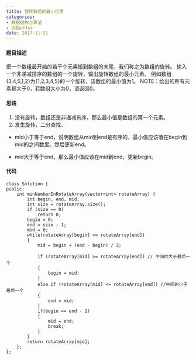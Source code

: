 ```yaml
---
title: 旋转数组的最小位置
categories:
- 数据结构与算法
- 剑指offer
date: 2017-11-21
---
```



#### 题目描述
把一个数组最开始的若干个元素搬到数组的末尾，我们称之为数组的旋转。 输入一个非递减排序的数组的一个旋转，输出旋转数组的最小元素。 例如数组{3,4,5,1,2}为{1,2,3,4,5}的一个旋转，该数组的最小值为1。 NOTE：给出的所有元素都大于0，若数组大小为0，请返回0。

#### 思路

1. 没有旋转，数组还是非递减有序，那么最小值是数组的第一个元素。
2. 发生旋转，二分查找、

- mid小于等于end，说明数组从mid到end是有序的，最小值应该落在begin到mid的之间数里。然后更新end。

- mid大于等于end，那么最小值应该在mid到end，更新begin。

#### 代码
```
class Solution {
public:
    int minNumberInRotateArray(vector<int> rotateArray) {
        int begin, end, mid;
        int size = rotateArray.size();
        if (size == 0)
            return 0;
        begin = 0;
        end = size - 1;
        mid = 0;
        while(rotateArray[begin] >= rotateArray[end])
        {
            mid = begin + (end - begin) / 2;

            if (rotateArray[mid] >= rotateArray[end]) // 中间的大于最后一个
            {
                begin = mid;
            }
            else if (rotateArray[mid] <= rotateArray[end]) //中间的小于最后一个
            {
                end = mid;
            }
            if(begin == end - 1)
            {
                mid = end;
                break;
            }
        }
        return rotateArray[mid];
    };
};
```
